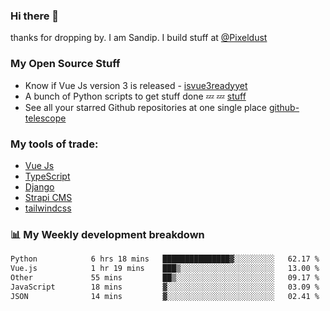 ### Hi there 👋

thanks for dropping by.
I am Sandip. I build stuff at [@Pixeldust](github.com/pixeldust-in/)

###  **My Open Source Stuff**

 - Know if Vue Js version 3 is released -  [isvue3readyyet](https://github.com/sandiprb/isvue3readyyet)
 - A bunch of Python scripts to get stuff done 💤 💤 [stuff](https://github.com/sandiprb/stuff)
 - See all your starred Github repositories at one single place [github-telescope](https://github.com/sandiprb/github-telescope)



###  **My tools of trade:**
 - [Vue Js](https://github.com/vuejs/vue/)
 - [TypeScript](https://github.com/microsoft/TypeScript)
 - [Django](github.com/django/django)
 - [Strapi CMS](github.com/strapi/strapi)
 - [tailwindcss](https://github.com/tailwindlabs/tailwindcss)


###  📊 **My Weekly development breakdown**
<!--START_SECTION:waka-->

```txt
Python            6 hrs 18 mins   ███████████████▓░░░░░░░░░   62.17 %
Vue.js            1 hr 19 mins    ███▒░░░░░░░░░░░░░░░░░░░░░   13.00 %
Other             55 mins         ██▒░░░░░░░░░░░░░░░░░░░░░░   09.17 %
JavaScript        18 mins         ▓░░░░░░░░░░░░░░░░░░░░░░░░   03.09 %
JSON              14 mins         ▓░░░░░░░░░░░░░░░░░░░░░░░░   02.41 %
```

<!--END_SECTION:waka-->
